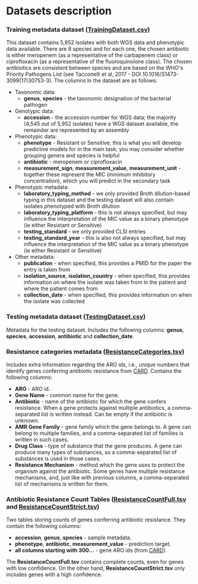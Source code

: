 # Datasets description

### Training metadata dataset ([TrainingDataset.csv](https://raw.githubusercontent.com/ccm-bioinfo/Camda24_resistance/aca2b4bef8c642f7ccd5adb63e7f054feb67783a/DataSets/TrainingDataset.csv))

This dataset contains 5,952 isolates with both WGS data and phenotypic data available. There are 8 species and for each one, the chosen antibiotic is either meropenem (as a representative of the carbapenem class) or ciprofloxacin (as a representative of the fluoroquinolone class). The chosen antibiotics are consistent between species and are based on the WHO's Priority Pathogens List (see Tacconelli et al, 2017 - DOI 10.1016/S1473-3099(17)30753-3). The columns in the dataset are as follows:

- Taxonomic data:
    - **genus**, **species** - the taxonomic designation of the bacterial pathogen
- Genotypic data:
    - **accession** - the accession number for WGS data; the majority (4,545 out of 5,952 isolates) have a WGS dataset available, the remainder are represented by an assembly
- Phenotypic data:
    - **phenotype** - Resistant or Sensitive; this is what you will develop predictive models for in the main task; you may consider whether grouping genera and species is helpful
    - **antibiotic** - meropenem or ciprofloxacin
    - **measurement_sign**, **measurement_value**, **measurement_unit** - together these represent the MIC (minimum inhibitory concentration), which you will predict in the secondary task
- Phenotypic metadata:
    - **laboratory_typing_method** - we only provided Broth dilution-based typing in this dataset and the testing dataset will also contain isolates phenotyped with Broth dilution
    - **laboratory_typing_platform** - this is not always specified, but may influence the interpretation of the MIC value as a binary phenotype (ie either Resistant or Sensitive)
    - **testing_standard** - we only provided CLSI entries
    - **testing_standard_year** - this is also not always specified, but may influence the interpretation of the MIC value as a binary phenotype (ie either Resistant or Sensitive)
- Other metadata:
    - **publication** - when specified, this provides a PMID for the paper the entry is taken from
    - **isolation_source**, **isolation_country** - when specified, this provides information on where the isolate was taken from in the patient and where the patient comes from 
    - **collection_date** - when specified, this provides information on when the isolate was collected

### Testing metadata dataset ([TestingDataset.csv](https://raw.githubusercontent.com/ccm-bioinfo/Camda24_resistance/d105fa8d90f8b3c397958d09d1fa615597883459/DataSets/TestingDataset.csv))

Metadata for the testing dataset. Includes the following columns: **genus**,
**species**, **accession**, **antibiotic** and **collection_date**.

### Resistance categories metadata ([ResistanceCategories.tsv](https://raw.githubusercontent.com/ccm-bioinfo/Camda24_resistance/d105fa8d90f8b3c397958d09d1fa615597883459/DataSets/ResistanceCategories.tsv))

Includes extra information regarding the ARO ids, i.e., unique numbers that
identify genes conferring antibiotic resistance from
[CARD](https://card.mcmaster.ca/). Contains the following columns:
- **ARO** - ARO id.
- **Gene Name** - common name for the gene.
- **Antibiotic** - name of the antibiotic for which the gene confers resistance.
  When a gene protects against multiple antibiotics, a comma-separated list is
  written instead. Can be empty if the antibiotic is unknown.
- **AMR Gene Family** - gene family which the gene belongs to. A gene can belong
  to multiple families, and a comma-separated list of families is written in
  such cases.
- **Drug Class** - type of substance that the gene produces. A gene can produce
  many types of substances, so a comma-separated list of substances is used in
  those cases.
- **Resistance Mechanism** - method which the gene uses to protect the organism
  against the antibiotic. Some genes have multiple resistance mechanisms, and,
  just like with previous columns, a comma-separated list of mechanisms is
  written for them.

### Antibiotic Resistance Count Tables ([ResistanceCountFull.tsv](https://raw.githubusercontent.com/ccm-bioinfo/Camda24_resistance/394c7fc8de1a265fe4911ad1335e1691efbb5637/DataSets/ResistanceCountFull.tsv) and [ResistanceCountStrict.tsv](https://raw.githubusercontent.com/ccm-bioinfo/Camda24_resistance/394c7fc8de1a265fe4911ad1335e1691efbb5637/DataSets/ResistanceCountStrict.tsv))

Two tables storing counts of genes conferring antibiotic resistance. They
contain the following columns:

- **accession**, **genus**, **species** - sample metadata.
- **phenotype**, **antibiotic**, **measurement_value** - prediction target.
- **all columns starting with 300...** - gene ARO ids (from
  [CARD](https://card.mcmaster.ca/)).

The **ResistanceCountFull.tsv** contains complete counts, even for genes with
low confidence. On the other hand, **ResistanceCountStrict.tsv** only includes
genes with a high confidence.
